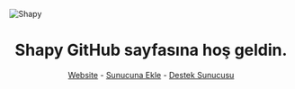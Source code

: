 ![Shapy](https://user-images.githubusercontent.com/63150613/208253996-7c1cb44c-11c2-4c63-997e-ed711bd639f1.png)
<div align="center">
  <h1>Shapy GitHub sayfasına hoş geldin.</h1>
  <a href="https://shapy.com.tr/">Website</a> - <a href="https://shapy.com.tr/invite">Sunucuna Ekle</a> - <a href="https://shapy.com.tr/destek">Destek Sunucusu</a>
</div>
